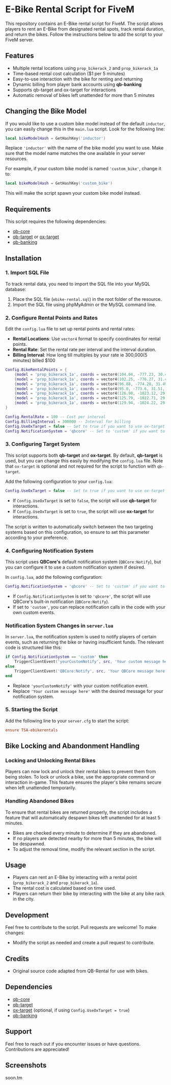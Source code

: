 # E-Bike Rental Script for FiveM



This repository contains an E-Bike rental script for FiveM. The script allows players to rent an E-Bike from designated rental spots, track rental duration, and return the bikes. Follow the instructions below to add the script to your FiveM server.

## Features

- Multiple rental locations using `prop_bikerack_2` and `prop_bikerack_1a`
- Time-based rental cost calculation (\$1 per 5 minutes)
- Easy-to-use interaction with the bike for renting and returning
- Dynamic billing from player bank accounts using **qb-banking**
- Supports qb-target and ox-target for interactions
- Automatic removal of bikes left unattended for more than 5 minutes

## Changing the Bike Model

If you would like to use a custom bike model instead of the default `inductor`, you can easily change this in the `main.lua` script. Look for the following line:

```lua
local bikeModelHash = GetHashKey('inductor')
```

Replace `'inductor'` with the name of the bike model you want to use. Make sure that the model name matches the one available in your server resources.

For example, if your custom bike model is named `'custom_bike'`, change it to:

```lua
local bikeModelHash = GetHashKey('custom_bike')
```

This will make the script spawn your custom bike model instead.

## Requirements

This script requires the following dependencies:

- [qb-core](https://github.com/qbcore-framework/qb-core)
- [qb-target](https://github.com/BerkieBb/qb-target) or [ox-target](https://github.com/overextended/ox_target)
- [qb-banking](https://github.com/qbcore-framework/qb-banking)

## Installation

### 1. Import SQL File

To track rental data, you need to import the SQL file into your MySQL database:

1. Place the SQL file (`ebike-rental.sql`) in the root folder of the resource.
2. Import the SQL file using phpMyAdmin or the MySQL command line.

### 2. Configure Rental Points and Rates

Edit the `config.lua` file to set up rental points and rental rates:

- **Rental Locations**: Use `vector4` format to specify coordinates for rental points.
- **Rental Rate**: Set the rental rate per interval and the interval duration.
- **Billing Interval**: How long till multiples by your rate ie 300,000(5 minutes) billed $100

```lua
Config.BikeRentalPoints = {
    {model = 'prop_bikerack_1a', coords = vector4(104.04, -777.23, 30.48, 0.0)},
    {model = 'prop_bikerack_1a', coords = vector4(102.25, -776.27, 31.49, 0.0)},
    {model = 'prop_bikerack_1a', coords = vector4(96.88, -774.28, 31.49, 0.0)},
    {model = 'prop_bikerack_1a', coords = vector4(95.0, -773.6, 31.51, 0.0)},
    {model = 'prop_bikerack_1a', coords = vector4(126.98, -1023.12, 29.36, 0.0)},
    {model = 'prop_bikerack_1a', coords = vector4(125.79, -1022.71, 29.36, 0.0)},
    {model = 'prop_bikerack_1a', coords = vector4(129.94, -1024.22, 29.36, 0.0)},
}

Config.RentalRate = 100 -- Cost per interval
Config.BillingInterval = 300000 -- Interval for billing
Config.UseOxTarget = false -- Set to true if you want to use ox-target instead of qb-target
Config.NotificationSystem = 'qbcore' -- Set to 'custom' if you want to use a different notification system
```

### 3. Configuring Target System

This script supports both **qb-target** and **ox-target**. By default, **qb-target** is used, but you can change this easily by modifying the `config.lua` file. Note that `ox-target` is optional and not required for the script to function with `qb-target`.

Add the following configuration to your `config.lua`:

```lua
Config.UseOxTarget = false -- Set to true if you want to use ox-target instead of qb-target
```

- If `Config.UseOxTarget` is set to `false`, the script will use **qb-target** for interactions.
- If `Config.UseOxTarget` is set to `true`, the script will use **ox-target** for interactions.

The script is written to automatically switch between the two targeting systems based on this configuration, so ensure to set this parameter according to your preference.

### 4. Configuring Notification System

This script uses **QBCore's** default notification system (`QBCore:Notify`), but you can configure it to use a custom notification system if desired.

In `config.lua`, add the following configuration:

```lua
Config.NotificationSystem = 'qbcore' -- Set to 'custom' if you want to use a different notification system
```

- If `Config.NotificationSystem` is set to `'qbcore'`, the script will use QBCore's built-in notification (`QBCore:Notify`).
- If set to `'custom'`, you can replace notification calls in the code with your own custom events.

### Notification System Changes in `server.lua`

In `server.lua`, the notification system is used to notify players of certain events, such as returning the bike or having insufficient funds. The relevant code is structured like this:

```lua
if Config.NotificationSystem == 'custom' then
    TriggerClientEvent('yourCustomNotify', src, 'Your custom message here')
else
    TriggerClientEvent('QBCore:Notify', src, 'Your QBCore message here', 'type')
end
```

- Replace `'yourCustomNotify'` with your custom notification event.
- Replace `'Your custom message here'` with the desired message for your notification system.

### 5. Starting the Script

Add the following line to your `server.cfg` to start the script:

```cfg
ensure TSA-ebikerentals
```

## Bike Locking and Abandonment Handling

### Locking and Unlocking Rental Bikes

Players can now lock and unlock their rental bikes to prevent them from being stolen. To lock or unlock a bike, use the appropriate command or interaction in-game. This feature ensures the player's bike remains secure when left unattended temporarily.

### Handling Abandoned Bikes

To ensure that rental bikes are returned properly, the script includes a feature that will automatically despawn bikes left unattended for at least 5 minutes.&#x20;

- Bikes are checked every minute to determine if they are abandoned.
- If no players are detected nearby for more than 5 minutes, the bike will be despawned.
- To adjust the removal time, modify the relevant section in the script.

## Usage

- Players can rent an E-Bike by interacting with a rental point (`prop_bikerack_2` and `prop_bikerack_1a`).
- The rental cost is calculated based on time used.
- Players can return their bike by interacting with the bike at any bike rack in the city.

## Development

Feel free to contribute to the script. Pull requests are welcome! To make changes:

- Modify the script as needed and create a pull request to contribute.

## Credits

- Original source code adapted from QB-Rental for use with bikes.

## Dependencies

- [qb-core](https://github.com/qbcore-framework/qb-core)
- [qb-target](https://github.com/BerkieBb/qb-target)
- [ox-target](https://github.com/overextended/ox_target) (optional, if using `Config.UseOxTarget = true`)
- [qb-banking](https://github.com/qbcore-framework/qb-banking)

## Support

Feel free to reach out if you encounter issues or have questions. Contributions are appreciated!

## Screenshots

soon.tm

